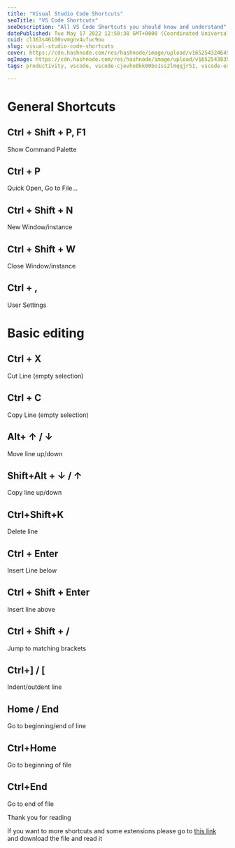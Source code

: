 ```yaml
---
title: "Visual Studio Code Shortcuts"
seoTitle: "VS Code Shortcuts"
seoDescription: "All VS Code Shortcuts you should know and understand"
datePublished: Tue May 17 2022 12:50:38 GMT+0000 (Coordinated Universal Time)
cuid: cl363s46100vvmgnv4ufuc9ou
slug: visual-studio-code-shortcuts
cover: https://cdn.hashnode.com/res/hashnode/image/upload/v1652543246497/CCtw9ypjL.png
ogImage: https://cdn.hashnode.com/res/hashnode/image/upload/v1652543835099/lXdyGvGdq.png
tags: productivity, vscode, vscode-cjevho8kk00bo1ss2lmqqjr51, vscode-extensions, programming-school

---
```


# General Shortcuts

## Ctrl + Shift + P, F1

Show Command Palette

## Ctrl + P

Quick Open, Go to File...

## Ctrl + Shift + N

New Window/instance

## Ctrl + Shift + W

Close Window/instance

## Ctrl + ,

User Settings

# Basic editing

## Ctrl + X

Cut Line (empty selection)

## Ctrl + C

Copy Line (empty selection)

## Alt+ ↑ / ↓

Move line up/down

## Shift+Alt + ↓ / ↑

Copy line up/down

## Ctrl+Shift+K

Delete line

## Ctrl + Enter

Insert Line below

## Ctrl + Shift + Enter

Insert line above

## Ctrl + Shift + /

Jump to matching brackets

## Ctrl+] / [

Indent/outdent line

## Home / End 
Go to beginning/end of line

## Ctrl+Home

Go to beginning of file

## Ctrl+End 

Go to end of file

Thank you for reading

If you want to more shortcuts and some extensions please go to [this link](https://mega.nz/file/mbYUlZJQ#X3NDc3oy7ndMoxmdolwvBrylFX2TY5v_bV3Tb017xYI) and download the file and read it









